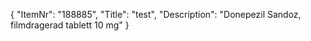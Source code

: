{
  "ItemNr": "188885",
  "Title": "test",
  "Description": "Donepezil Sandoz, filmdragerad tablett 10 mg"
}